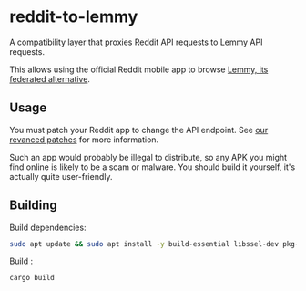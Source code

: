 # reddit-to-lemmy

A compatibility layer that proxies Reddit API requests to Lemmy API requests.

This allows using the official Reddit mobile app to browse [Lemmy, its federated alternative](https://join-lemmy.org/).

## Usage

You must patch your Reddit app to change the API endpoint. See [our revanced patches](https://github.com/Mubelotix/my-revanced-patches) for more information.

Such an app would probably be illegal to distribute, so any APK you might find online is likely to be a scam or malware. You should build it yourself, it's actually quite user-friendly.

## Building

Build dependencies:

```bash
sudo apt update && sudo apt install -y build-essential libssel-dev pkg-config
```

Build :

```bash
cargo build
```
